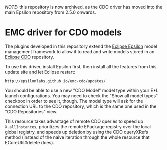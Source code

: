 *NOTE:* this repository is now archived, as the CDO driver has moved into the main Epsilon repository from 2.5.0 onwards.

EMC driver for CDO models
===

The plugins developed in this repository extend the [Eclipse Epsilon](http://www.eclipse.org/epsilon/) model management framework to allow it to read and write models stored in an [Eclipse CDO](https://eclipse.org/cdo/) repository.

To use this driver, install Epsilon first, then install all the features from this update site and let Eclipse restart:

```
http://epsilonlabs.github.io/emc-cdo/updates/
```

You should be able to use a new "CDO Model" model type within your E*L launch configurations. You may need to check the "Show all model types" checkbox in order to see it, though. The model type will ask for the connection URL to the CDO repository, which is the same one used in the "CDO Repositories" view.

This resource takes advantage of remote CDO queries to speed up `X.allInstances`, prioritizes the remote EPackage registry over the local global registry, and speeds up deletion by using the CDO queryXRefs method (instead of the naive iteration through the whole resource that ECoreUtil#delete does).
